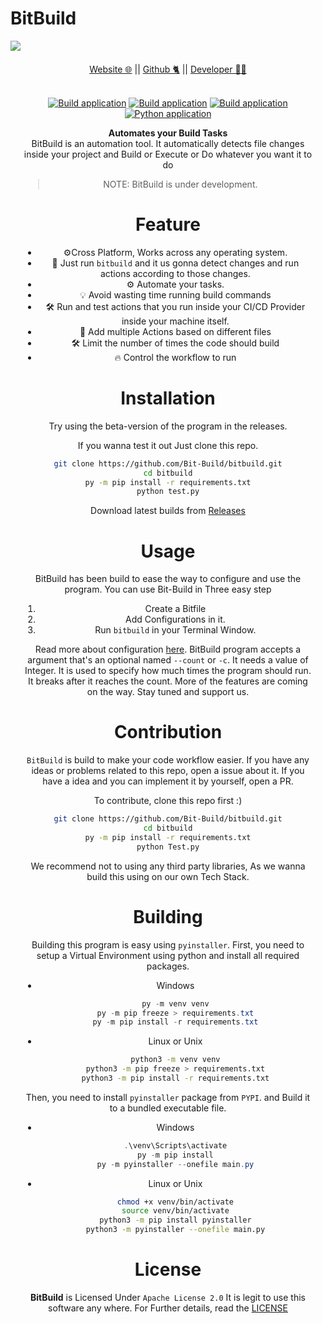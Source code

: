# BitBuild
<img src="https://github.com/Bit-Build/bitbuild/blob/main/Resources/bit-build-icon.png"/>
<div style="margin: 20px;" align="center">
  <a href="https://bitbuild.netlify.app">Website 🌐</a> || <a href="https://github.com/Bit-Build">Github 🐈</a> || <a href="https://github.com/haneenmahd">Developer 👨‍💻</a>
<div/>
<br>

[![Build application](https://github.com/Bit-Build/bitbuild/actions/workflows/build_windows.yml/badge.svg)](https://github.com/Bit-Build/bitbuild/actions/workflows/build_windows.yml) [![Build application](https://github.com/Bit-Build/bitbuild/actions/workflows/build_linux.yml/badge.svg)](https://github.com/Bit-Build/bitbuild/actions/workflows/build_linux.yml) [![Build application](https://github.com/Bit-Build/bitbuild/actions/workflows/build_macos.yml/badge.svg)](https://github.com/Bit-Build/bitbuild/actions/workflows/build_macos.yml) [![Python application](https://github.com/Bit-Build/bitbuild/actions/workflows/test-app.yml/badge.svg)](https://github.com/Bit-Build/bitbuild/actions/workflows/python-app.yml) 

**Automates your Build Tasks** <br>
BitBuild is an automation tool. It automatically detects file changes inside your project and Build or Execute or Do whatever you want it to do

> NOTE: BitBuild is under development.

# Feature
- ⚙️Cross Platform, Works across any operating system.
- 🎇 Just run `bitbuild` and it us gonna detect changes and run actions according to those changes.
- ⚙️ Automate your tasks.
- 💡 Avoid wasting time running build commands
- 🛠️ Run and test actions that you run inside your CI/CD Provider inside your machine itself.
- 📃 Add multiple Actions based on different files
- 🛠️ Limit the number of times the code should build
- 🔥 Control the workflow to run

# Installation
Try using the beta-version of the program in the releases.

If you wanna test it out Just clone this repo.
```sh
git clone https://github.com/Bit-Build/bitbuild.git
cd bitbuild
py -m pip install -r requirements.txt
python test.py
```

Download latest builds from [Releases](https://github.com/Bit-Build/bitbuild/releases/latest)

# Usage
BitBuild has been build to ease the way to configure and use the program.
You can use Bit-Build in Three easy step
1) Create a Bitfile
2) Add Configurations in it.
3) Run `bitbuild` in your Terminal Window.

Read more about configuration [here](https://github.com/Bit-Build/bitbuild/blob/main/docs/CONFIGURATION.md).
BitBuild program accepts a argument that's an optional named `--count` or `-c`. It needs a value of Integer.
It is used to specify how much times the program should run. It breaks after it reaches the count.
More of the features are coming on the way. Stay tuned and support us.
# Contribution
`BitBuild` is build to make your code workflow easier.
If you have any ideas or problems related to this repo, open a issue about it.
If you have a idea and you can implement it by yourself, open a PR.

To contribute, clone this repo first :)
```sh
git clone https://github.com/Bit-Build/bitbuild.git
cd bitbuild
py -m pip install -r requirements.txt
python Test.py
```

We recommend not to using any third party libraries, As we wanna build this using on our own Tech Stack.

# Building
Building this program is easy using `pyinstaller`.
First, you need to setup a Virtual Environment using python and install all required packages.
- Windows

    ```ps1
    py -m venv venv
    py -m pip freeze > requirements.txt
    py -m pip install -r requirements.txt
    ```
- Linux or Unix
    ```sh
    python3 -m venv venv
    python3 -m pip freeze > requirements.txt
    python3 -m pip install -r requirements.txt
    ```
Then, you need to install `pyinstaller` package from `PYPI`.
and Build it to a bundled executable file.
- Windows

    ```ps1
    .\venv\Scripts\activate
    py -m pip install
    py -m pyinstaller --onefile main.py
    ```
- Linux or Unix
    ```sh
    chmod +x venv/bin/activate
    source venv/bin/activate
    python3 -m pip install pyinstaller
    python3 -m pyinstaller --onefile main.py
    ```

# License
**BitBuild** is Licensed Under `Apache License 2.0`
It is legit to use this software any where.
For Further details, read the [LICENSE](https://github.com/bitbuild/bitbuild/blob/LICENSE)
